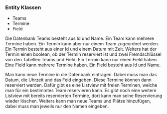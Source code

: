 ### Entity Klassen
- Teams
- Termine
- Field


Die Datenbank Teams besteht aus Id und Name. Ein Team kann mehrere Termine haben. 
Ein Termin kann aber nur einem Team zugeordnet werden. Ein Termin besteht aus einer Id und einem Datum mit Zeit.
Weiters hat der Termin einen boolean, ob der Termin reserviert ist und zwei Fremdschlüssel von den Tabellen
Teams und Field. Ein Termin kann nur einen Field haben. Eine Field kann mehrere Termine haben.
Ein Field besteht aus Id und Name.

Man kann neue Termine in die Datenbank eintragen. Dabei muss man das Datum, die Uhrzeit und das Feld eingeben. 
Diese Termine können dann reserviert werden. Dafür gibt es eine Listview mit freien Terminen, welche man für ein 
bestimmtes Team reservieren kann. Es gibt noch eine weitere Listview mit bereits reservierten Termine,
dort kann man seine Reservierung wieder löschen. Weiters kann man neue Teams und Plätze hinzufügen, dabei 
muss man jeweils nur den Namen eingeben.

